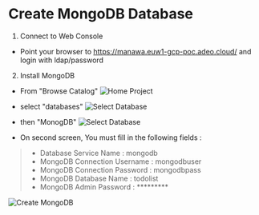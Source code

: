 # Create MongoDB Database

1. Connect to Web Console
* Point your browser to https://manawa.euw1-gcp-poc.adeo.cloud/ and login with ldap/password

2. Install MongoDB
* From "Browse Catalog"
![Home Project](/workshop/workshop/asset/Tutorial/screens/Home-Project.png)


* select "databases"
![Select Database](/workshop/workshop/asset/Tutorial/screens/Catalog-Select-Database.png)



* then "MonogDB"
![Select Database](/workshop/workshop/asset/Tutorial/screens/Catalog-Select-MongoDB.png)


* On second screen, You must fill in the following fields :

> * Database Service Name : mongodb
> * MongoDB Connection Username : mongodbuser
> * MongoDB Connection Password : mongodbpass
> * MongoDB Database Name : todolist
> * MongoDB Admin Password : *********

![Create MongoDB](/workshop/workshop/asset/Tutorial/screens/Catalog-Create-MongoDB.png)


